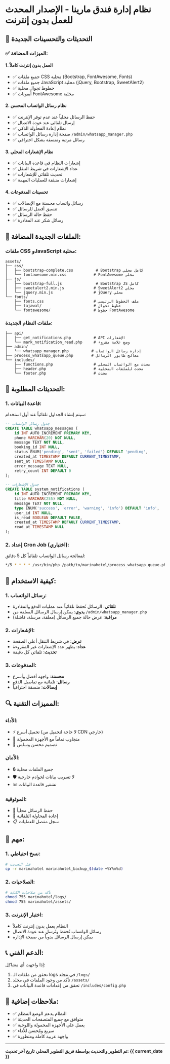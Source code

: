 # نظام إدارة فندق مارينا - الإصدار المحدث للعمل بدون إنترنت

## 🚀 التحديثات والتحسينات الجديدة

### ✅ الميزات المضافة:

#### 1. العمل بدون إنترنت كاملاً
- ✅ جميع ملفات CSS محلية (Bootstrap, FontAwesome, Fonts)
- ✅ جميع ملفات JavaScript محلية (jQuery, Bootstrap, SweetAlert2)
- ✅ خطوط تجوال محلية
- ✅ أيقونات FontAwesome محلية

#### 2. نظام رسائل الواتساب المحسن
- ✅ حفظ الرسائل محلياً عند عدم توفر الإنترنت
- ✅ إرسال تلقائي عند عودة الاتصال
- ✅ نظام إعادة المحاولة الذكي
- ✅ صفحة إدارة رسائل الواتساب `/admin/whatsapp_manager.php`
- ✅ رسائل مرتبة ومنسقة بشكل احترافي

#### 3. نظام الإشعارات المحلي
- ✅ إشعارات النظام في قاعدة البيانات
- ✅ عداد الإشعارات في شريط التنقل
- ✅ تحديث تلقائي للإشعارات
- ✅ إشعارات منبثقة للعمليات المهمة

#### 4. تحسينات المدفوعات
- ✅ رسائل واتساب محسنة مع الإيصالات
- ✅ تنسيق أفضل للرسائل
- ✅ حفظ حالة الرسائل
- ✅ رسائل شكر عند المغادرة

## 📁 الملفات الجديدة المضافة:

### ملفات CSS وJavaScript محلية:
```
assets/
├── css/
│   ├── bootstrap-complete.css          # Bootstrap كامل محلي
│   └── fontawesome.min.css            # FontAwesome محلي
├── js/
│   ├── bootstrap-full.js               # Bootstrap JS كامل
│   ├── sweetalert2.min.js             # SweetAlert2 محلي
│   └── jquery.min.js                  # jQuery محلي
└── fonts/
    ├── fonts.css                      # ملف الخطوط الرئيسي
    ├── tajawal/                       # خطوط تجوال
    └── fontawesome/                   # خطوط FontAwesome
```

### ملفات النظام الجديدة:
```
├── api/
│   ├── get_notifications.php          # API الإشعارات
│   └── mark_notification_read.php     # وضع علامة مقروء
├── admin/
│   └── whatsapp_manager.php          # إدارة رسائل الواتساب
├── process_whatsapp_queue.php        # معالج طابور الرسائل
└── includes/
    ├── functions.php                  # محدث مع الواتساب المحلي
    ├── header.php                     # محدث للملفات المحلية
    └── footer.php                     # محدث
```

## 🔧 التحديثات المطلوبة:

### 1. قاعدة البيانات:
سيتم إنشاء الجداول تلقائياً عند أول استخدام:

```sql
-- جدول رسائل الواتساب
CREATE TABLE whatsapp_messages (
    id INT AUTO_INCREMENT PRIMARY KEY,
    phone VARCHAR(20) NOT NULL,
    message TEXT NOT NULL,
    booking_id INT NULL,
    status ENUM('pending', 'sent', 'failed') DEFAULT 'pending',
    created_at TIMESTAMP DEFAULT CURRENT_TIMESTAMP,
    sent_at TIMESTAMP NULL,
    error_message TEXT NULL,
    retry_count INT DEFAULT 0
);

-- جدول الإشعارات
CREATE TABLE system_notifications (
    id INT AUTO_INCREMENT PRIMARY KEY,
    title VARCHAR(255) NOT NULL,
    message TEXT NOT NULL,
    type ENUM('success', 'error', 'warning', 'info') DEFAULT 'info',
    user_id INT NULL,
    is_read BOOLEAN DEFAULT FALSE,
    created_at TIMESTAMP DEFAULT CURRENT_TIMESTAMP,
    read_at TIMESTAMP NULL
);
```

### 2. إعداد Cron Job (اختياري):
لمعالجة رسائل الواتساب تلقائياً كل 5 دقائق:

```bash
*/5 * * * * /usr/bin/php /path/to/marinahotel/process_whatsapp_queue.php
```

## 🎯 كيفية الاستخدام:

### 1. رسائل الواتساب:
- **تلقائي**: الرسائل تُحفظ تلقائياً عند عمليات الدفع والمغادرة
- **يدوي**: يمكن إرسال الرسائل المعلقة من `/admin/whatsapp_manager.php`
- **مراقبة**: عرض حالة جميع الرسائل (معلقة، مرسلة، فاشلة)

### 2. الإشعارات:
- **عرض**: في شريط التنقل أعلى الصفحة
- **عداد**: يظهر عدد الإشعارات غير المقروءة
- **تحديث**: تلقائي كل دقيقة

### 3. المدفوعات:
- **محسنة**: واجهة أفضل وأسرع
- **رسائل**: تلقائية مع تفاصيل الدفع
- **إيصالات**: منسقة احترافياً

## 🔍 المميزات التقنية:

### الأداء:
- ⚡ تحميل أسرع (لا حاجة لتحميل من CDN خارجي)
- 📱 متجاوب تماماً مع الأجهزة المحمولة
- 🎨 تصميم محسن وسلس

### الأمان:
- 🔒 جميع الملفات محلية
- 🛡️ لا تسريب بيانات لخوادم خارجية
- 📊 تشفير قاعدة البيانات

### الموثوقية:
- 💾 حفظ الرسائل محلياً
- 🔄 إعادة المحاولة التلقائية
- 📋 سجل مفصل للعمليات

## 🚨 مهم:

### 1. نسخ احتياطي:
```bash
# قبل التحديث
cp -r marinahotel marinahotel_backup_$(date +%Y%m%d)
```

### 2. الصلاحيات:
```bash
# تأكد من صلاحيات الكتابة
chmod 755 marinahotel/logs/
chmod 755 marinahotel/assets/
```

### 3. اختبار الإنترنت:
- النظام يعمل بدون إنترنت كاملاً
- رسائل الواتساب تُحفظ وتُرسل عند عودة الاتصال
- يمكن إرسال الرسائل يدوياً من صفحة الإدارة

## 📞 الدعم الفني:

إذا واجهت أي مشاكل:
1. تحقق من ملفات الـ logs في مجلد `/logs/`
2. تأكد من وجود الملفات في مجلد `/assets/`
3. تحقق من إعدادات قاعدة البيانات في `/includes/config.php`

## 🎉 ملاحظات إضافية:

- ✅ النظام يدعم الوضع المظلم
- ✅ متوافق مع جميع المتصفحات الحديثة
- ✅ يعمل على الأجهزة المحمولة واللوحية
- ✅ سريع ومُحسن للأداء
- ✅ واجهة عربية كاملة ومتطورة

---

**تم التطوير والتحديث بواسطة فريق التطوير المحلي**
**تاريخ آخر تحديث: {{ current_date }}**